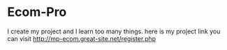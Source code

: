# Ecom-Pro
I create my project and I learn too many things. 
here is my project link you can visit http://mp-ecom.great-site.net/register.php
